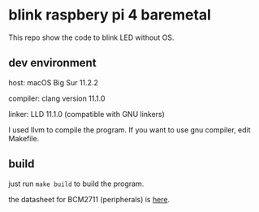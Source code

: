 # blink raspbery pi 4 baremetal
This repo show the code to blink LED without OS.

## dev environment
host: macOS Big Sur 11.2.2

compiler: clang version 11.1.0

linker: LLD 11.1.0 (compatible with GNU linkers)

I used llvm to compile the program. If you want to use gnu compiler, edit Makefile.

## build
just run `make build` to build the program.

the datasheet for BCM2711 (peripherals) is [here](https://datasheets.raspberrypi.org/bcm2711/bcm2711-peripherals.pdf).
